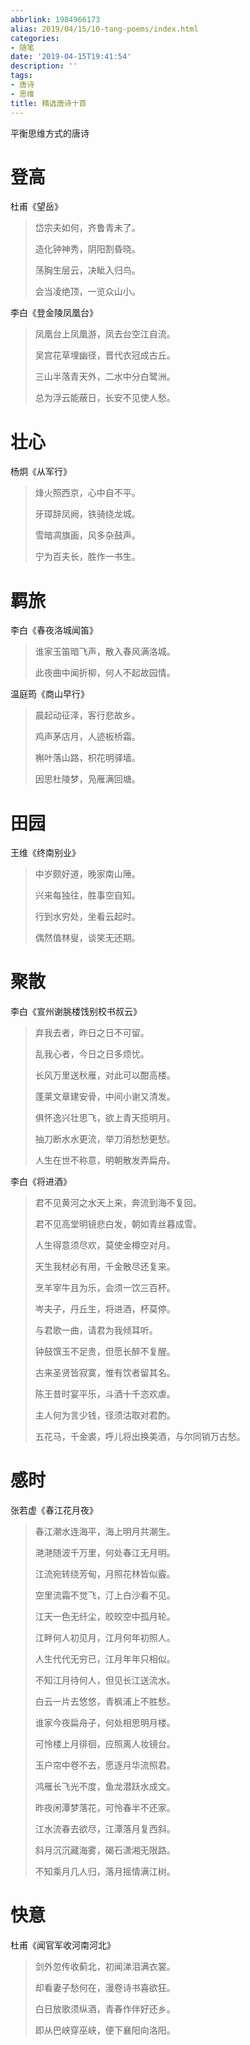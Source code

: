 ```yaml
---
abbrlink: 1984966173
alias: 2019/04/15/10-tang-poems/index.html
categories:
- 随笔
date: '2019-04-15T19:41:54'
description: ''
tags:
- 唐诗
- 思维
title: 精选唐诗十首
---
```










平衡思维方式的唐诗

# 登高

杜甫《望岳》

> 岱宗夫如何，齐鲁青未了。
>
> 造化钟神秀，阴阳割昏晓。
>
> 荡胸生层云，决眦入归鸟。
>
> 会当凌绝顶，一览众山小。

李白《登金陵凤凰台》

> 凤凰台上凤凰游，凤去台空江自流。
>
> 吴宫花草埋幽径，晋代衣冠成古丘。
>
> 三山半落青天外，二水中分白鹭洲。
>
> 总为浮云能蔽日，长安不见使人愁。

<!--more-->

# 壮心

杨炯《从军行》

> 烽火照西京，心中自不平。
>
> 牙璋辞凤阙，铁骑绕龙城。
>
> 雪暗凋旗画，风多杂鼓声。
>
> 宁为百夫长，胜作一书生。

# 羁旅

李白《春夜洛城闻笛》

> 谁家玉笛暗飞声，散入春风满洛城。
>
> 此夜曲中闻折柳，何人不起故园情。

温庭筠《商山早行》

> 晨起动征泽，客行悲故乡。
>
> 鸡声茅店月，人迹板桥霜。
>
> 槲叶落山路，枳花明驿墙。
>
> 因思杜陵梦，凫雁满回塘。

# 田园

王维《终南别业》

> 中岁颇好道，晚家南山陲。
>
> 兴来每独往，胜事空自知。
>
> 行到水穷处，坐看云起时。
>
> 偶然值林叟，谈笑无还期。

# 聚散

李白《宣州谢朓楼饯别校书叔云》

> 弃我去者，昨日之日不可留。
>
> 乱我心者，今日之日多烦忧。
>
> 长风万里送秋雁，对此可以酣高楼。
>
> 蓬莱文章建安骨，中间小谢又清发。
>
> 俱怀逸兴壮思飞，欲上青天揽明月。
>
> 抽刀断水水更流，举刀消愁愁更愁。
>
> 人生在世不称意，明朝散发弄扁舟。

李白《将进酒》

> 君不见黄河之水天上来，奔流到海不复回。
>
> 君不见高堂明镜悲白发，朝如青丝暮成雪。
>
> 人生得意须尽欢，莫使金樽空对月。
>
> 天生我材必有用，千金散尽还复来。
>
> 烹羊宰牛且为乐，会须一饮三百杯。
>
> 岑夫子，丹丘生，将进酒，杯莫停。
>
> 与君歌一曲，请君为我倾耳听。
>
> 钟鼓馔玉不足贵，但愿长醉不复醒。
>
> 古来圣贤皆寂寞，惟有饮者留其名。
>
> 陈王昔时宴平乐，斗酒十千恣欢虐。
>
> 主人何为言少钱，径须沽取对君酌。
>
> 五花马，千金裘，呼儿将出换美酒，与尔同销万古愁。

# 感时

张若虚《春江花月夜》

> 春江潮水连海平，海上明月共潮生。
>
> 滟滟随波千万里，何处春江无月明。
>
> 江流宛转绕芳甸，月照花林皆似霰。
>
> 空里流霜不觉飞，汀上白沙看不见。
>
> 江天一色无纤尘，皎皎空中孤月轮。
>
> 江畔何人初见月，江月何年初照人。
>
> 人生代代无穷已，江月年年只相似。
>
> 不知江月待何人，但见长江送流水。
>
> 白云一片去悠悠，青枫浦上不胜愁。
>
> 谁家今夜扁舟子，何处相思明月楼。
>
> 可怜楼上月徘徊，应照离人妆镜台。
>
> 玉户帘中卷不去，愿逐月华流照君。
>
> 鸿雁长飞光不度，鱼龙潜跃水成文。
>
> 昨夜闲潭梦落花，可怜春半不还家。
>
> 江水流春去欲尽，江潭落月复西斜。
>
> 斜月沉沉藏海雾，碣石潇湘无限路。
>
> 不知乘月几人归，落月摇情满江树。

# 快意

杜甫《闻官军收河南河北》

> 剑外忽传收蓟北，初闻涕泪满衣裳。
>
> 却看妻子愁何在，漫卷诗书喜欲狂。
>
> 白日放歌须纵酒，青春作伴好还乡。
>
> 即从巴峡穿巫峡，便下襄阳向洛阳。